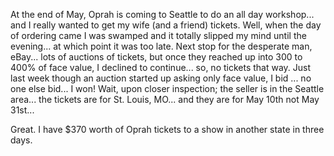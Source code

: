 At the end of May, Oprah is coming to Seattle to do an all day workshop... and I really wanted to get my wife (and a friend) tickets. Well, when the day of ordering came I was swamped and it totally slipped my mind until the evening... at which point it was too late. Next stop for the desperate man, eBay... lots of auctions of tickets, but once they reached up into 300 to 400% of face value, I declined to continue... so, no tickets that way. Just last week though an auction started up asking only face value, I bid ... no one else bid... I won! Wait, upon closer inspection; the seller is in the Seattle area... the tickets are for St. Louis, MO... and they are for May 10th not May 31st...

 

Great. I have $370 worth of Oprah tickets to a show in another state in three days.
